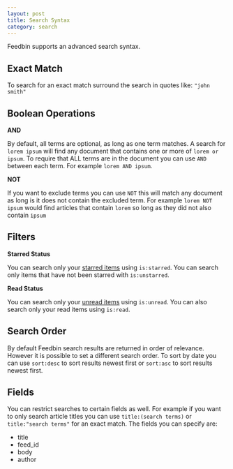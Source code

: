 ```yaml
---
layout: post
title: Search Syntax
category: search
---
```


Feedbin supports an advanced search syntax.

Exact Match
-----------

To search for an exact match surround the search in quotes like: `"john smith"`

Boolean Operations
------------------

**AND**

By default, all terms are optional, as long as one term matches. A search for `lorem ipsum` will find any document that contains one or more of `lorem or ipsum`. To require that ALL terms are in the document you can use `AND` between each term. For example `lorem AND ipsum`.

**NOT**

If you want to exclude terms you can use `NOT` this will match any document as long is it does not contain the excluded term. For example `lorem NOT ipsum` would find articles that contain `lorem` so long as they did not also contain `ipsum`

Filters
-------

**Starred Status**

You can search only your [starred items](XX) using `is:starred`. You can search only items that have not been starred with `is:unstarred`.

**Read Status**

You can search only your [unread items](XX) using `is:unread`. You can also search only your read items using `is:read`.

Search Order
------------

By default Feedbin search results are returned in order of relevance. However it is possible to set a different search order. To sort by date you can use `sort:desc` to sort results newest first or `sort:asc` to sort results newest first.

Fields
------

You can restrict searches to certain fields as well. For example if you want to only search article titles you can use `title:(search terms)` or `title:"search terms"` for an exact match. The fields you can specify are:

- title
- feed_id
- body
- author

